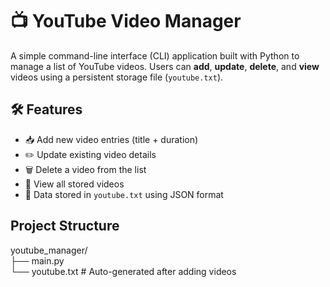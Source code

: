 # 📺 YouTube Video Manager

A simple command-line interface (CLI) application built with Python to manage a list of YouTube videos. Users can **add**, **update**, **delete**, and **view** videos using a persistent storage file (`youtube.txt`).

## 🛠 Features

- 📥 Add new video entries (title + duration)
- ✏️ Update existing video details
- 🗑 Delete a video from the list
- 📃 View all stored videos
- 💾 Data stored in `youtube.txt` using JSON format

## Project Structure

youtube_manager/<br>
├── main.py<br>
└── youtube.txt # Auto-generated after adding videos
